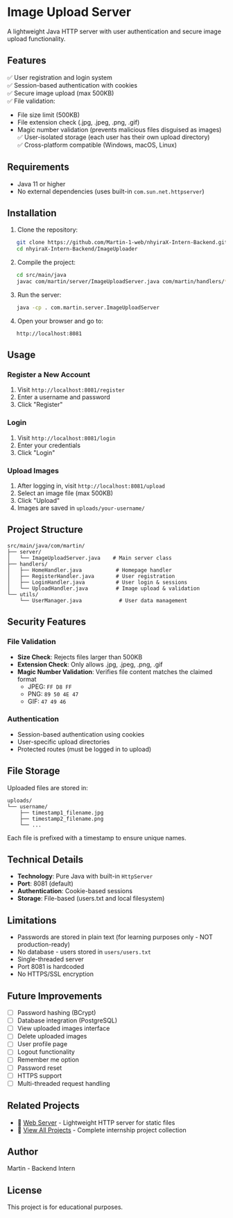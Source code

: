 # Image Upload Server

A lightweight Java HTTP server with user authentication and secure image upload functionality.

## Features

✅ User registration and login system  
✅ Session-based authentication with cookies  
✅ Secure image upload (max 500KB)  
✅ File validation:
  - File size limit (500KB)
  - File extension check (.jpg, .jpeg, .png, .gif)
  - Magic number validation (prevents malicious files disguised as images)  
✅ User-isolated storage (each user has their own upload directory)  
✅ Cross-platform compatible (Windows, macOS, Linux)

## Requirements

- Java 11 or higher
- No external dependencies (uses built-in `com.sun.net.httpserver`)

## Installation

1. Clone the repository:
```bash
   git clone https://github.com/Martin-1-web/nhyiraX-Intern-Backend.git
   cd nhyiraX-Intern-Backend/ImageUploader
```

2. Compile the project:
```bash
   cd src/main/java
   javac com/martin/server/ImageUploadServer.java com/martin/handlers/*.java com/martin/utils/*.java
```

3. Run the server:
```bash
   java -cp . com.martin.server.ImageUploadServer
```

4. Open your browser and go to:
```
   http://localhost:8081
```

## Usage

### Register a New Account
1. Visit `http://localhost:8081/register`
2. Enter a username and password
3. Click "Register"

### Login
1. Visit `http://localhost:8081/login`
2. Enter your credentials
3. Click "Login"

### Upload Images
1. After logging in, visit `http://localhost:8081/upload`
2. Select an image file (max 500KB)
3. Click "Upload"
4. Images are saved in `uploads/your-username/`

## Project Structure
```
src/main/java/com/martin/
├── server/
│   └── ImageUploadServer.java    # Main server class
├── handlers/
│   ├── HomeHandler.java           # Homepage handler
│   ├── RegisterHandler.java       # User registration
│   ├── LoginHandler.java          # User login & sessions
│   └── UploadHandler.java         # Image upload & validation
└── utils/
    └── UserManager.java            # User data management
```

## Security Features

### File Validation
- **Size Check**: Rejects files larger than 500KB
- **Extension Check**: Only allows .jpg, .jpeg, .png, .gif
- **Magic Number Validation**: Verifies file content matches the claimed format
  - JPEG: `FF D8 FF`
  - PNG: `89 50 4E 47`
  - GIF: `47 49 46`

### Authentication
- Session-based authentication using cookies
- User-specific upload directories
- Protected routes (must be logged in to upload)

## File Storage

Uploaded files are stored in:
```
uploads/
└── username/
    ├── timestamp1_filename.jpg
    ├── timestamp2_filename.png
    └── ...
```

Each file is prefixed with a timestamp to ensure unique names.

## Technical Details

- **Technology**: Pure Java with built-in `HttpServer`
- **Port**: 8081 (default)
- **Authentication**: Cookie-based sessions
- **Storage**: File-based (users.txt and local filesystem)

## Limitations

- Passwords are stored in plain text (for learning purposes only - NOT production-ready)
- No database - users stored in `users/users.txt`
- Single-threaded server
- Port 8081 is hardcoded
- No HTTPS/SSL encryption

## Future Improvements

- [ ] Password hashing (BCrypt)
- [ ] Database integration (PostgreSQL)
- [ ] View uploaded images interface
- [ ] Delete uploaded images
- [ ] User profile page
- [ ] Logout functionality
- [ ] Remember me option
- [ ] Password reset
- [ ] HTTPS support
- [ ] Multi-threaded request handling

## Related Projects

- 📁 [Web Server](../ServerDemo) - Lightweight HTTP server for static files
- 📁 [View All Projects](../) - Complete internship project collection

## Author

Martin - Backend Intern

## License

This project is for educational purposes.
